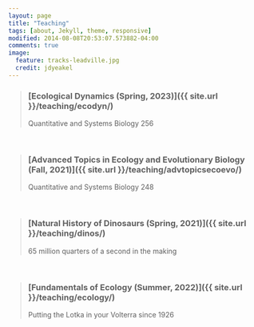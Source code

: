 ```yaml
---
layout: page
title: "Teaching" 
tags: [about, Jekyll, theme, responsive]
modified: 2014-08-08T20:53:07.573882-04:00
comments: true
image:
  feature: tracks-leadville.jpg
  credit: jdyeakel
---
```


> ### [Ecological Dynamics (Spring, 2023)]({{ site.url }}/teaching/ecodyn/)   
> Quantitative and Systems Biology 256  

<br>

> ### [Advanced Topics in Ecology and Evolutionary Biology (Fall, 2021)]({{ site.url }}/teaching/advtopicsecoevo/)  
> Quantitative and Systems Biology 248  

<br>

> ### [Natural History of Dinosaurs (Spring, 2021)]({{ site.url }}/teaching/dinos/)   
> 65 million quarters of a second in the making

<br>

> ### [Fundamentals of Ecology (Summer, 2022)]({{ site.url }}/teaching/ecology/)  
> Putting the Lotka in your Volterra since 1926       



  